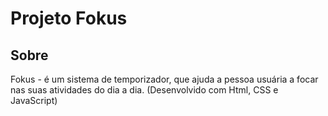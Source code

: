<h1>Projeto Fokus</h1>

<h2>Sobre</h2>

<p> Fokus - é um sistema de temporizador, que ajuda a pessoa usuária a focar nas suas atividades do dia a dia. (Desenvolvido com Html, CSS e JavaScript)</p>
